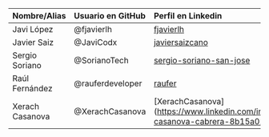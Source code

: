 ﻿
| Nombre/Alias    | Usuario en GitHub   |  Perfil en Linkedin                                                                        
| ----------------|:-------------------| :----------------------------------------------------------------------------------------|
| Javi López      | @fjavierlh          |    [fjavierlh](https://www.linkedin.com/in/fjavierlh/)                                    |
| Javier Saiz     | @JaviCodx           |    [javiersaizcano](https://www.linkedin.com/in/javiersaizcano/)                          |
| Sergio Soriano  | @SorianoTech        |    [sergio-soriano-san-jose](https://www.linkedin.com/in/sergio-soriano-san-jose/)        |
| Raúl Fernández  | @rauferdeveloper        |    [raufer](https://www.linkedin.com/in/raúl-fernández-ramos-260870152)        |
| Xerach Casanova | @XerachCasanova      |    [XerachCasanova](https://www.linkedin.com/in/xerach-casanova-cabrera-8b15a0202/        |
